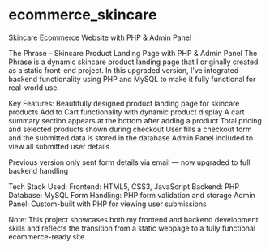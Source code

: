 # ecommerce_skincare
Skincare Ecommerce Website with PHP &amp; Admin Panel

The Phrase – Skincare Product Landing Page with PHP & Admin Panel
The Phrase is a dynamic skincare product landing page that I originally created as a static front-end project. In this upgraded version, I’ve integrated backend functionality using PHP and MySQL to make it fully functional for real-world use.

Key Features:
Beautifully designed product landing page for skincare products
Add to Cart functionality with dynamic product display
A cart summary section appears at the bottom after adding a product
Total pricing and selected products shown during checkout
User fills a checkout form and the submitted data is stored in the database
Admin Panel included to view all submitted user details

Previous version only sent form details via email — now upgraded to full backend handling

Tech Stack Used:
Frontend: HTML5, CSS3, JavaScript
Backend: PHP
Database: MySQL
Form Handling: PHP form validation and storage
Admin Panel: Custom-built with PHP for viewing user submissions

Note:
This project showcases both my frontend and backend development skills and reflects the transition from a static webpage to a fully functional ecommerce-ready site.
